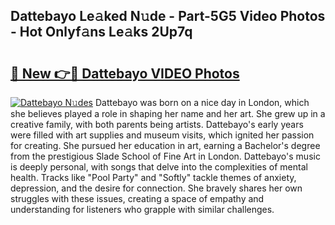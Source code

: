 ## Dattebayo Le𝚊ked N𝚞de - Part-5G5 Video Photos - Hot Onlyf𝚊ns Le𝚊ks 2Up7q

# <h2><a href="http://ab14689.deff.icu/?id=Dattebayo">🔗 New 👉🔴 Dattebayo VIDEO Photos</a></h2>

[![Dattebayo N𝚞des](https://i.imgur.com/rIISA9y.gif)](http://ab14689.deff.icu/?id=Dattebayo)
Dattebayo was born on a nice day in London, which she believes played a role in shaping her name and her art. She grew up in a creative family, with both parents being artists. Dattebayo's early years were filled with art supplies and museum visits, which ignited her passion for creating. She pursued her education in art, earning a Bachelor's degree from the prestigious Slade School of Fine Art in London. Dattebayo's music is deeply personal, with songs that delve into the complexities of mental health. Tracks like "Pool Party" and "Softly" tackle themes of anxiety, depression, and the desire for connection. She bravely shares her own struggles with these issues, creating a space of empathy and understanding for listeners who grapple with similar challenges.
